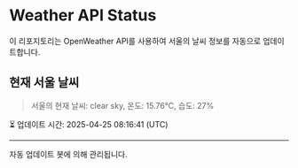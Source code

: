 
# Weather API Status

이 리포지토리는 OpenWeather API를 사용하여 서울의 날씨 정보를 자동으로 업데이트합니다.

## 현재 서울 날씨
> 서울의 현재 날씨: clear sky, 온도: 15.76°C, 습도: 27%

⏳ 업데이트 시간: 2025-04-25 08:16:41 (UTC)

---
자동 업데이트 봇에 의해 관리됩니다.
